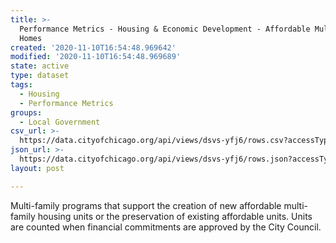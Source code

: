 ```yaml
---
title: >-
  Performance Metrics - Housing & Economic Development - Affordable Multi Family
  Homes
created: '2020-11-10T16:54:48.969642'
modified: '2020-11-10T16:54:48.969689'
state: active
type: dataset
tags:
  - Housing
  - Performance Metrics
groups:
  - Local Government
csv_url: >-
  https://data.cityofchicago.org/api/views/dsvs-yfj6/rows.csv?accessType=DOWNLOAD
json_url: >-
  https://data.cityofchicago.org/api/views/dsvs-yfj6/rows.json?accessType=DOWNLOAD
layout: post

---
```

Multi-family programs that support the creation of new affordable multi-family housing units or the preservation of existing affordable units.  Units are counted when financial commitments are approved by the City Council.
